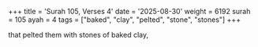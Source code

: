 +++
title = 'Surah 105, Verses 4'
date = '2025-08-30'
weight = 6192
surah = 105
ayah = 4
tags = ["baked", "clay", "pelted", "stone", "stones"]
+++

that pelted them with stones of baked clay,